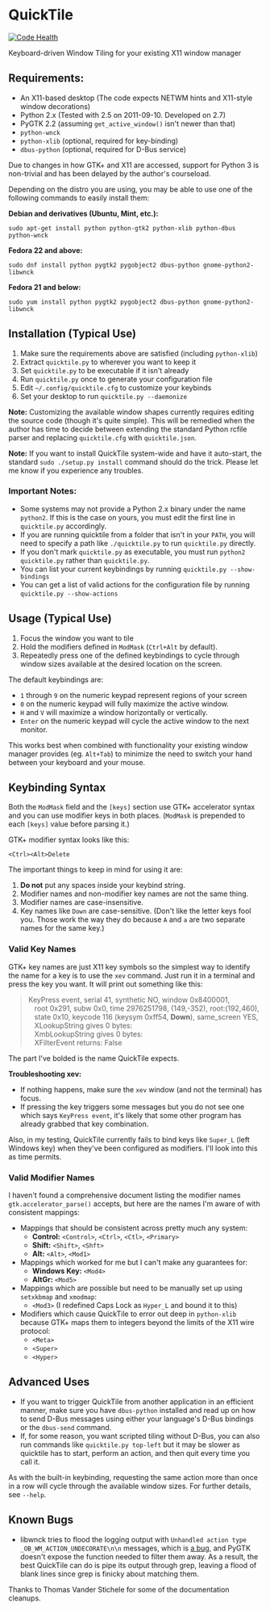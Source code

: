 # QuickTile
[![Code Health](https://landscape.io/github/ssokolow/quicktile/master/landscape.png)](https://landscape.io/github/ssokolow/quicktile/master)

Keyboard-driven Window Tiling for your existing X11 window manager

## Requirements:

 * An X11-based desktop (The code expects NETWM hints and X11-style window decorations)
 * Python 2.x (Tested with 2.5 on 2011-09-10. Developed on 2.7)
 * PyGTK 2.2 (assuming `get_active_window()` isn't newer than that)
 * `python-wnck`
 * `python-xlib` (optional, required for key-binding)
 * `dbus-python` (optional, required for D-Bus service)

Due to changes in how GTK+ and X11 are accessed, support for Python 3 is
non-trivial and has been delayed by the author's courseload.

Depending on the distro you are using, you may be able to use one of the
following commands to easily install them:

**Debian and derivatives (Ubuntu, Mint, etc.):**

    sudo apt-get install python python-gtk2 python-xlib python-dbus python-wnck

**Fedora 22 and above:**

    sudo dnf install python pygtk2 pygobject2 dbus-python gnome-python2-libwnck

**Fedora 21 and below:**

    sudo yum install python pygtk2 pygobject2 dbus-python gnome-python2-libwnck

## Installation (Typical Use)

 1. Make sure the requirements above are satisfied (including `python-xlib`)
 2. Extract `quicktile.py` to wherever you want to keep it
 3. Set `quicktile.py` to be executable if it isn't already
 4. Run `quicktile.py` once to generate your configuration file
 5. Edit `~/.config/quicktile.cfg` to customize your keybinds
 6. Set your desktop to run `quicktile.py --daemonize`

**Note:** Customizing the available window shapes currently requires editing
the source code (though it's quite simple). This will be remedied when the
author has time to decide between extending the standard Python rcfile parser
and replacing `quicktile.cfg` with `quicktile.json`.

**Note:** If you want to install QuickTile system-wide and have it auto-start,
the standard `sudo ./setup.py install` command should do the trick. Please let
me know if you experience any troubles.

### Important Notes:

 * Some systems may not provide a Python 2.x binary under the name `python2`.
   If this is the case on yours, you must edit the first line in `quicktile.py`
   accordingly.
 * If you are running quicktile from a folder that isn't in your `PATH`,
   you will need to specify a path like `./quicktile.py` to run `quicktile.py`
   directly.
 * If you don't mark `quicktile.py` as executable, you must run
   `python2 quicktile.py` rather than `quicktile.py`.
 * You can list your current keybindings by running
   `quicktile.py --show-bindings`
 * You can get a list of valid actions for the configuration file by running
   `quicktile.py --show-actions`

## Usage (Typical Use)

 1. Focus the window you want to tile
 2. Hold the modifiers defined in `ModMask` (`Ctrl+Alt` by default).
 3. Repeatedly press one of the defined keybindings to cycle through window
    sizes available at the desired location on the screen.

The default keybindings are:

 * `1` through `9` on the numeric keypad represent regions of your screen
 * `0` on the numeric keypad will fully maximize the active window.
 * `H` and `V` will maximize a window horizontally or vertically.
 * `Enter` on the numeric keypad will cycle the active window to the next monitor.

This works best when combined with functionality your existing window manager
provides (eg. `Alt+Tab`) to minimize the need to switch your hand between your
keyboard and your mouse.

## Keybinding Syntax

Both the `ModMask` field and the `[keys]` section use GTK+ accelerator syntax
and you can use modifier keys in both places. (`ModMask` is prepended to each `[keys]` value before parsing it.)

GTK+ modifier syntax looks like this:

    <Ctrl><Alt>Delete

The important things to keep in mind for using it are:

1. **Do not** put any spaces inside your keybind string.
3. Modifier names and non-modifier key names are not the same thing.
4. Modifier names are case-insensitive.
5. Key names like `Down` are case-sensitive. (Don't like the letter keys fool you. Those work the way they do because `A` and `a` are two separate names for the same key.)

### Valid Key Names

GTK+ key names are just X11 key symbols so the simplest way to identify the name for a key is to use the `xev` command. Just run it in a terminal and press the key you want. It will print out something like this:

> KeyPress event, serial 41, synthetic NO, window 0x8400001,<br>
> &nbsp;&nbsp;&nbsp;root 0x291, subw 0x0, time 2976251798, (149,-352), root:(192,460),<br>
> &nbsp;&nbsp;&nbsp;state 0x10, keycode 116 (keysym 0xff54, **Down**), same_screen YES,<br>
> &nbsp;&nbsp;&nbsp;XLookupString gives 0 bytes:<br>
> &nbsp;&nbsp;&nbsp;XmbLookupString gives 0 bytes:<br>
> &nbsp;&nbsp;&nbsp;XFilterEvent returns: False<br>

The part I've bolded is the name QuickTile expects.

**Troubleshooting xev:**

* If nothing happens, make sure the `xev` window (and not the terminal) has focus.
* If pressing the key triggers some messages but you do not see one which says `KeyPress event`, it's likely that some other program has already grabbed that key combination.

Also, in my testing, QuickTile currently fails to bind keys like `Super_L` (left Windows key) when they've been configured as modifiers. I'll look into this as time permits.

### Valid Modifier Names

I haven't found a comprehensive document listing the modifier names `gtk.accelerator_parse()` accepts, but here are the names I'm aware of with consistent mappings:

* Mappings that should be consistent across pretty much any system:
  * **Control:** `<Control>`, `<Ctrl>`, `<Ctl>`, `<Primary>`
  * **Shift:** `<Shift>`, `<Shft>`
  * **Alt:** `<Alt>`, `<Mod1>`
* Mappings which worked for me but I can't make any guarantees for:
  * **Windows Key:** `<Mod4>`
  * **AltGr:** `<Mod5>`
* Mappings which are possible but need to be manually set up using `setxkbmap` and `xmodmap`:
  * `<Mod3>` (I redefined Caps Lock as `Hyper_L` and bound it to this)
* Modifiers which cause QuickTile to error out deep in `python-xlib` because GTK+ maps them to integers beyond the limits of the X11 wire protocol:
  * `<Meta>`
  * `<Super>`
  * `<Hyper>`


## Advanced Uses

 * If you want to trigger QuickTile from another application in an efficient
   manner, make sure you have `dbus-python` installed and read up on how to
   send D-Bus messages using either your language's D-Bus bindings or the
   `dbus-send` command.
 * If, for some reason, you want scripted tiling without D-Bus, you can also
   run commands like `quicktile.py top-left` but it may be slower as quicktile
   has to start, perform an action, and then quit every time you call it.

As with the built-in keybinding, requesting the same action more than once
in a row will cycle through the available window sizes. For further details,
see `--help`.

## Known Bugs

* libwnck tries to flood the logging output with
  `Unhandled action type _OB_WM_ACTION_UNDECORATE\n\n` messages, which is
  [a bug](https://icculus.org/pipermail/openbox/2009-January/006025.html),
  and PyGTK doesn't expose the function needed to filter them away. As a
  result, the best QuickTile can do is pipe its output through grep, leaving a
  flood of blank lines since grep is finicky about matching them.

Thanks to Thomas Vander Stichele for some of the documentation cleanups.
